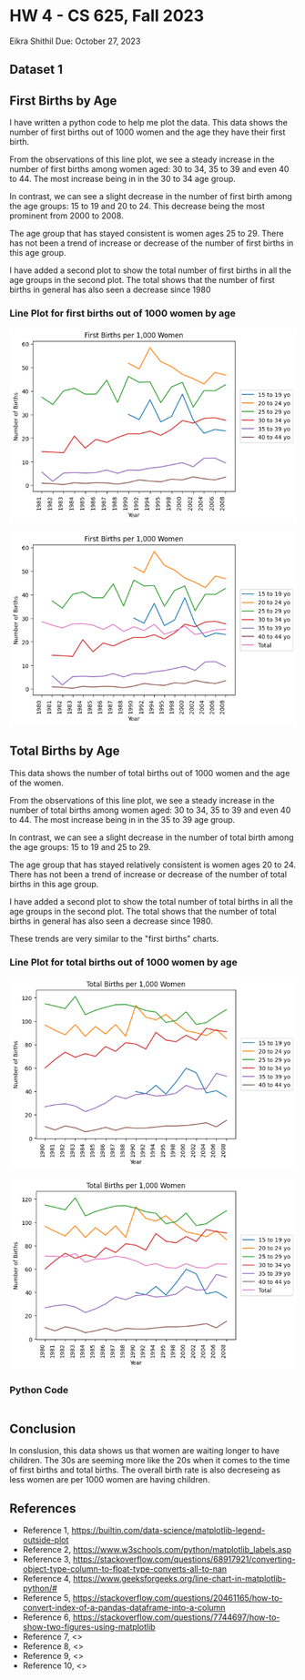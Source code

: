 # HW 4 - CS 625, Fall 2023

Eikra Shithil 
Due: October 27, 2023

## Dataset 1

## First Births by Age

I have written a python code to help me plot the data. This data shows the number of first births out of 1000 women and the age they have their first birth.

From the observations of this line plot, we see a steady increase in the number of first births among women aged: 30 to 34, 35 to 39 and even 40 to 44. The most increase being in in the 30 to 34 age group. 

In contrast, we can see a slight decrease in the number of first birth among the age groups: 15 to 19 and 20 to 24. This decrease being the most prominent from 2000 to 2008. 

The age group that has stayed consistent is women ages 25 to 29. There has not been a trend of increase or decrease of the number of first births in this age group. 

I have added a second plot to show the total number of first births in all the age groups in the second plot. The total shows that the number of first births in general has also seen a decrease since 1980

### Line Plot for first births out of 1000 women by age

![Line Plot First Birth](HW4FirstBirthbyAge.png)

![Line Plot First Birth Total](HW4FirstBirthbyAgeTotal.png)

## Total Births by Age

This data shows the number of total births out of 1000 women and the age of the women.

From the observations of this line plot, we see a steady increase in the number of total births among women aged: 30 to 34, 35 to 39 and even 40 to 44. The most increase being in in the 35 to 39 age group. 

In contrast, we can see a slight decrease in the number of total birth among the age groups: 15 to 19 and 25 to 29. 

The age group that has stayed relatively consistent is women ages 20 to 24. There has not been a trend of increase or decrease of the number of total births in this age group. 

I have added a second plot to show the total number of total births in all the age groups in the second plot. The total shows that the number of total births in general has also seen a decrease since 1980. 

These trends are very similar to the "first births" charts.

### Line Plot for total births out of 1000 women by age

![Line Plot First Birth](HW4TotalBirthbyAge.png)

![Line Plot First Birth Total](HW4TotalBirthbyAgeTotal.png)

### Python Code

```{python}

```

## Conclusion

In conslusion, this data shows us that women are waiting longer to have children. The 30s are seeming more like the 20s when it comes to the time of first births and total births. The overall birth rate is also decreseing as less women are per 1000 women are having children. 




## References

* Reference 1, <https://builtin.com/data-science/matplotlib-legend-outside-plot>
* Reference 2, <https://www.w3schools.com/python/matplotlib_labels.asp>
* Reference 3, <https://stackoverflow.com/questions/68917921/converting-object-type-column-to-float-type-converts-all-to-nan>
* Reference 4, <https://www.geeksforgeeks.org/line-chart-in-matplotlib-python/#>
* Reference 5, <https://stackoverflow.com/questions/20461165/how-to-convert-index-of-a-pandas-dataframe-into-a-column>
* Reference 6, <https://stackoverflow.com/questions/7744697/how-to-show-two-figures-using-matplotlib>
* Reference 7, <>
* Reference 8, <>
* Reference 9, <>
* Reference 10, <>
